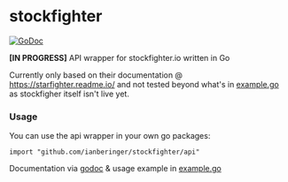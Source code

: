 # stockfighter
 [![GoDoc](https://godoc.org/github.com/ianberinger/stockfighter?status.svg)](https://godoc.org/github.com/ianberinger/stockfighter/api)

__[IN PROGRESS]__ API wrapper for stockfighter.io written in Go

Currently only based on their  documentation @ https://starfighter.readme.io/ and not tested beyond what's in [example.go](./example.go) as stockfigher itself isn't live yet.

### Usage
You can use the api wrapper in your own go packages:

	import "github.com/ianberinger/stockfighter/api"

Documentation via [godoc](https://godoc.org/github.com/ianberinger/stockfighter/api) & usage example in [example.go](./example.go)
